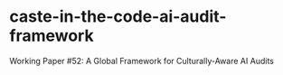# caste-in-the-code-ai-audit-framework
Working Paper #52: A Global Framework for Culturally-Aware AI Audits

